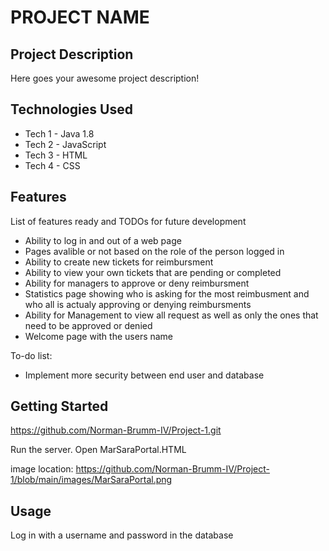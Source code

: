 # PROJECT NAME

## Project Description

Here goes your awesome project description!

## Technologies Used

* Tech 1 - Java 1.8
* Tech 2 - JavaScript
* Tech 3 - HTML
* Tech 4 - CSS

## Features

List of features ready and TODOs for future development
* Ability to log in and out of a web page
* Pages avalible or not based on the role of the person logged in
* Ability to create new tickets for reimbursment
* Ability to view your own tickets that are pending or completed
* Ability for managers to approve or deny reimbursment
* Statistics page showing who is asking for the most reimbusment and who all is actualy approving or denying reimbursments
* Ability for Management to view all request as well as only the ones that need to be approved or denied
* Welcome page with the users name

To-do list:
* Implement more security between end user and database

## Getting Started
   
https://github.com/Norman-Brumm-IV/Project-1.git

Run the server. 
Open MarSaraPortal.HTML


image location: https://github.com/Norman-Brumm-IV/Project-1/blob/main/images/MarSaraPortal.png

## Usage
Log in with a username and password in the database
